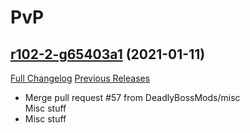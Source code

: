 # <DBM> PvP

## [r102-2-g65403a1](https://github.com/DeadlyBossMods/DBM-PvP/tree/65403a1eab89a0aacdbd97cd2143f34347ac9fdd) (2021-01-11)
[Full Changelog](https://github.com/DeadlyBossMods/DBM-PvP/compare/r102...65403a1eab89a0aacdbd97cd2143f34347ac9fdd) [Previous Releases](https://github.com/DeadlyBossMods/DBM-PvP/releases)

- Merge pull request #57 from DeadlyBossMods/misc  
    Misc stuff  
- Misc stuff  
